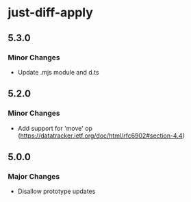 # just-diff-apply

## 5.3.0

### Minor Changes

- Update .mjs module and d.ts

## 5.2.0

### Minor Changes

- Add support for 'move' op (https://datatracker.ietf.org/doc/html/rfc6902#section-4.4)

## 5.0.0

### Major Changes

- Disallow prototype updates
